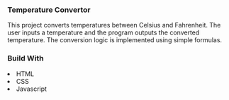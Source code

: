 <h3>Temperature Convertor</h3>
<p> This project converts temperatures between Celsius and Fahrenheit.
  The user inputs a temperature and the program outputs the converted temperature. The conversion logic is implemented using simple formulas.</p>
  <h3>Build With</h3>
  <li>HTML</li>
  <li>CSS</li>
  <li>Javascript</li>
